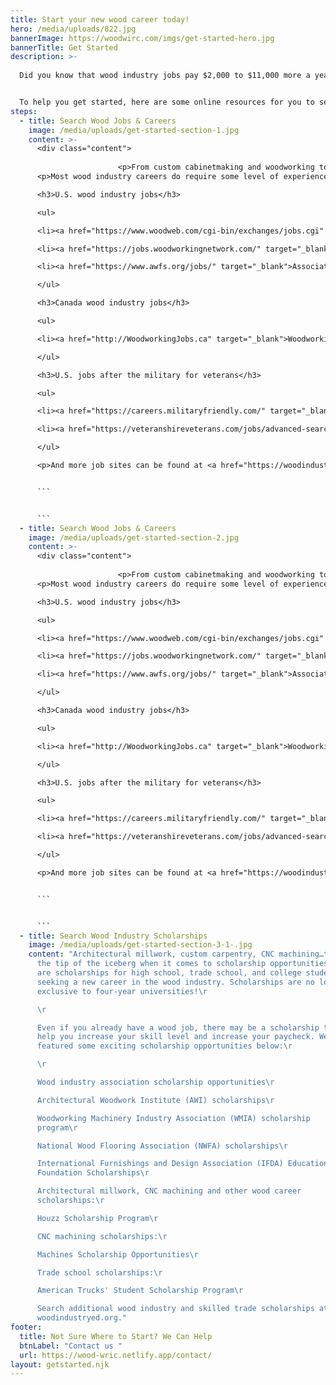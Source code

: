 ```yaml
---
title: Start your new wood career today!
hero: /media/uploads/822.jpg
bannerImage: https://woodwirc.com/imgs/get-started-hero.jpg
bannerTitle: Get Started
description: >-
  
  Did you know that wood industry jobs pay $2,000 to $11,000 more a year than many jobs that require a bachelor’s degree? What’s more, you can sometimes get paid while starting an entry-level woodworking job or other wood industry position while you train as an apprentice.


  To help you get started, here are some online resources for you to search for current jobs in the wood industry. No experience? No problem. Search the scholarship and apprenticeship opportunities below, to get the experience you need. In many cases, employers are looking for current apprentices to hire for entry-level jobs!
steps:
  - title: Search Wood Jobs & Careers
    image: /media/uploads/get-started-section-1.jpg
    content: >-
      <div class="content">
      					
      					<p>From custom cabinetmaking and woodworking to CNC machining and CAD design to woodturning and architectural millwork, the right wood industry job is waiting for you. If you are a military vet, you may already have the experience level to qualify.</p>
      <p>Most wood industry careers do require some level of experience. But some jobs, such as an entry-level interior trim carpenter, will train you if you have no experience.</p>

      <h3>U.S. wood industry jobs</h3>

      <ul>

      <li><a href="https://www.woodweb.com/cgi-bin/exchanges/jobs.cgi" target="_blank">WOODWEB Job Board</a></li>

      <li><a href="https://jobs.woodworkingnetwork.com/" target="_blank">Woodworking Network Job Board</a></li>

      <li><a href="https://www.awfs.org/jobs/" target="_blank">Association of Woodworking &amp; Furnishing Suppliers Job Board</a></li>

      </ul>

      <h3>Canada wood industry jobs</h3>

      <ul>

      <li><a href="http://WoodworkingJobs.ca" target="_blank">WoodworkingJobs.ca</a></li>

      </ul>

      <h3>U.S. jobs after the military for veterans</h3>

      <ul>

      <li><a href="https://careers.militaryfriendly.com/" target="_blank">G.I. Jobs Career Portal</a></li>

      <li><a href="https://veteranshireveterans.com/jobs/advanced-search/" target="_blank">Veterans Hire Veterans Employment Network</a></li>

      </ul>

      <p>And more job sites can be found at <a href="https://woodindustryed.org/career-info-jobs/" target="_blank">woodindustryed.org</a></p>


      ```


      ```
  - title: Search Wood Jobs & Careers
    image: /media/uploads/get-started-section-2.jpg
    content: >-
      <div class="content">
      					
      					<p>From custom cabinetmaking and woodworking to CNC machining and CAD design to woodturning and architectural millwork, the right wood industry job is waiting for you. If you are a military vet, you may already have the experience level to qualify.</p>
      <p>Most wood industry careers do require some level of experience. But some jobs, such as an entry-level interior trim carpenter, will train you if you have no experience.</p>

      <h3>U.S. wood industry jobs</h3>

      <ul>

      <li><a href="https://www.woodweb.com/cgi-bin/exchanges/jobs.cgi" target="_blank">WOODWEB Job Board</a></li>

      <li><a href="https://jobs.woodworkingnetwork.com/" target="_blank">Woodworking Network Job Board</a></li>

      <li><a href="https://www.awfs.org/jobs/" target="_blank">Association of Woodworking &amp; Furnishing Suppliers Job Board</a></li>

      </ul>

      <h3>Canada wood industry jobs</h3>

      <ul>

      <li><a href="http://WoodworkingJobs.ca" target="_blank">WoodworkingJobs.ca</a></li>

      </ul>

      <h3>U.S. jobs after the military for veterans</h3>

      <ul>

      <li><a href="https://careers.militaryfriendly.com/" target="_blank">G.I. Jobs Career Portal</a></li>

      <li><a href="https://veteranshireveterans.com/jobs/advanced-search/" target="_blank">Veterans Hire Veterans Employment Network</a></li>

      </ul>

      <p>And more job sites can be found at <a href="https://woodindustryed.org/career-info-jobs/" target="_blank">woodindustryed.org</a></p>


      ```


      ```
  - title: Search Wood Industry Scholarships
    image: /media/uploads/get-started-section-3-1-.jpg
    content: "Architectural millwork, custom carpentry, CNC machining…these are just
      the tip of the iceberg when it comes to scholarship opportunities. There
      are scholarships for high school, trade school, and college students
      seeking a new career in the wood industry. Scholarships are no longer
      exclusive to four-year universities!\r

      \r

      Even if you already have a wood job, there may be a scholarship to
      help you increase your skill level and increase your paycheck. We’ve
      featured some exciting scholarship opportunities below:\r

      \r

      Wood industry association scholarship opportunities\r

      Architectural Woodwork Institute (AWI) scholarships\r

      Woodworking Machinery Industry Association (WMIA) scholarship
      program\r

      National Wood Flooring Association (NWFA) scholarships\r

      International Furnishings and Design Association (IFDA) Educational
      Foundation Scholarships\r

      Architectural millwork, CNC machining and other wood career
      scholarships:\r

      Houzz Scholarship Program\r

      CNC machining scholarships:\r

      Machines Scholarship Opportunities\r

      Trade school scholarships:\r

      American Trucks' Student Scholarship Program\r

      Search additional wood industry and skilled trade scholarships at
      woodindustryed.org."
footer:
  title: Not Sure Where to Start? We Can Help
  btnLabel: "Contact us "
  url: https://wood-wric.netlify.app/contact/
layout: getstarted.njk
---
```

